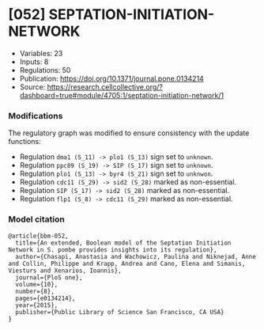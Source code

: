 # \[052\] SEPTATION-INITIATION-NETWORK

 - Variables: 23
 - Inputs: 8
 - Regulations: 50
 - Publication: https://doi.org/10.1371/journal.pone.0134214
 - Source: https://research.cellcollective.org/?dashboard=true#module/4705:1/septation-initiation-network/1


### Modifications

The regulatory graph was modified to ensure consistency with the update functions: 

 - Regulation `dma1 (S_11) -> plo1 (S_13)` sign set to `unknown`.
 - Regulation `ppc89 (S_19) -> SIP (S_17)` sign set to `unknown`.
 - Regulation `plo1 (S_13) -> byr4 (S_21)` sign set to `unknwon`.
 - Regulation `cdc11 (S_29) -> sid2 (S_28)` marked as non-essential.
 - Regulation `SIP (S_17) -> sid2 (S_28)` marked as non-essential.
 - Regulation `flp1 (S_8) -> cdc11 (S_29)` marked as non-essential.


### Model citation

```
@article{bbm-052,
  title={An extended, Boolean model of the Septation Initiation Network in S. pombe provides insights into its regulation},
  author={Chasapi, Anastasia and Wachowicz, Paulina and Niknejad, Anne and Collin, Philippe and Krapp, Andrea and Cano, Elena and Simanis, Viesturs and Xenarios, Ioannis},
  journal={PloS one},
  volume={10},
  number={8},
  pages={e0134214},
  year={2015},
  publisher={Public Library of Science San Francisco, CA USA}
}
```

